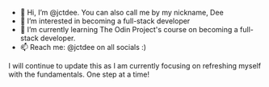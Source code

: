 - 👋 Hi, I’m @jctdee. You can also call me by my nickname, Dee
- 👀 I’m interested in becoming a full-stack developer
- 🌱 I’m currently learning The Odin Project's course on becoming a full-stack developer. 
- 📫 Reach me: @jctdee on all socials :)

I will continue to update this as I am currently focusing on refreshing myself with the fundamentals. One step at a time!

<!---
jctdee/jctdee is a ✨ special ✨ repository because its `README.md` (this file) appears on your GitHub profile.
You can click the Preview link to take a look at your changes.
--->

